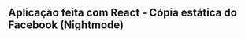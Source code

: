 ## Aplicação feita com React - Cópia estática do Facebook (Nightmode)

 <img src="https://scontent-gru2-1.xx.fbcdn.net/v/t1.0-9/74698844_1995857977183705_6459133885467852800_n.jpg?_nc_cat=102&_nc_oc=AQkGmJpfaUpPtP0198zEJEhb0gp-KV__Wpe0H4JNIutOzmHLxx9dFWhYBbG8f0OFS5Y&_nc_ht=scontent-gru2-1.xx&oh=36c9d538b579f00f5a5f3d5f92233c4c&oe=5E643BAD" alt="" />
